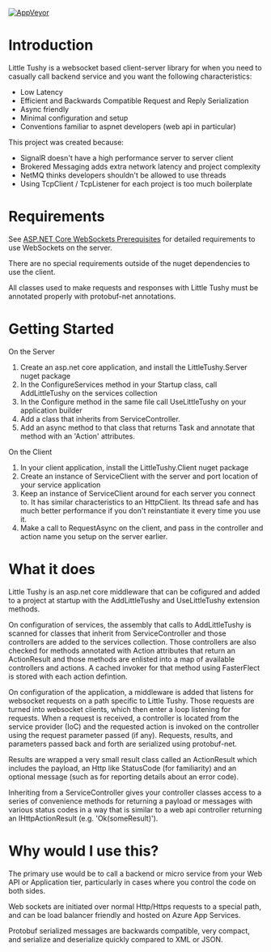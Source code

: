 [![AppVeyor](https://ci.appveyor.com/api/projects/status/y06lq27jfsi2iweh/branch/master?svg=true)](https://ci.appveyor.com/project/keithwill/littletushy)

# Introduction 
Little Tushy is a websocket based client-server library for when you need to casually call  backend service and you want the following characteristics:

*  Low Latency
*  Efficient and Backwards Compatible Request and Reply Serialization
*  Async friendly
*  Minimal configuration and setup
*  Conventions familiar to aspnet developers (web api in particular)

This project was created because:

*  SignalR doesn't have a high performance server to server client
*  Brokered Messaging adds extra network latency and project complexity
*  NetMQ thinks developers shouldn't be allowed to use threads
*  Using TcpClient / TcpListener for each project is too much boilerplate

# Requirements

See [ASP.NET Core WebSockets Prerequisites](https://docs.microsoft.com/en-us/aspnet/core/fundamentals/websockets#prerequisites) for detailed requirements to use WebSockets on the server.

There are no special requirements outside of the nuget dependencies to use the client.

All classes used to make requests and responses with Little Tushy must be annotated properly with protobuf-net annotations.

# Getting Started

On the Server
1.  Create an asp.net core application, and install the LittleTushy.Server nuget package
2.  In the ConfigureServices method in your Startup class, call AddLittleTushy on the services collection
3.  In the Configure method in the same file call UseLittleTushy on your application builder
4.  Add a class that inherits from ServiceController. 
5.  Add an async method to that class that returns Task<ActionResult> and annotate that method with an 'Action' attributes.

On the Client
1.  In your client application, install the LittleTushy.Client nuget package
2.  Create an instance of ServiceClient with the server and port location of your service application
3.  Keep an instance of ServiceClient around for each server you connect to. It has similar characteristics to an HttpClient. Its thread safe and has much better performance if you don't reinstantiate it every time you use it.
4.  Make a call to RequestAsync on the client, and pass in the controller and action name you setup on the server earlier.

# What it does
Little Tushy is an asp.net core middleware that can be cofigured and added to a project
at startup with the AddLittleTushy and UseLittleTushy extension methods.

On configuration of services, the assembly that calls to AddLittleTushy is scanned for classes that inherit from ServiceController and those controllers are added to the services collection.
Those controllers are also checked for methods annotated with Action attributes that return an ActionResult and those methods are enlisted into a map of available controllers and actions. A cached invoker for that method using FasterFlect is stored with each action defintion.

On configuration of the application, a middleware is added that listens for websocket requests on a path specific to Little Tushy. Those requests are turned into websocket clients, which then
enter a loop listening for requests. When a request is received, a controller is located
from the service provider (IoC) and the requested action is invoked on the controller
using the request parameter passed (if any). Requests, results, and parameters passed back
and forth are serialized using protobuf-net.

Results are wrapped a very small result class called an ActionResult which includes the payload, an Http like StatusCode (for familiarity) and an optional message (such as for reporting details about an error code).

Inheriting from a ServiceController gives your controller classes access to a series of convenience methods for returning a payload or messages with various status codes in a way
that is similar to a web api controller returning an IHttpActionResult (e.g. 'Ok(someResult)').

# Why would I use this?

The primary use would be to call a backend or micro service from your Web API or Application tier, particularly in cases where you control the code on both sides.

Web sockets are initiated over normal Http/Https requests to a special path, and can be load balancer friendly and hosted on Azure App Services.

Protobuf serialized messages are backwards compatible, very compact, and serialize and deserialize quickly compared to XML or JSON.
<!-- # Build and Test
TODO: Describe and show how to build your code and run the tests. 

# Contribute
TODO: Explain how other users and developers can contribute to make your code better. 

If you want to learn more about creating good readme files then refer the following [guidelines](https://www.visualstudio.com/en-us/docs/git/create-a-readme). You can also seek inspiration from the below readme files:
- [ASP.NET Core](https://github.com/aspnet/Home)
- [Visual Studio Code](https://github.com/Microsoft/vscode)
- [Chakra Core](https://github.com/Microsoft/ChakraCore) -->